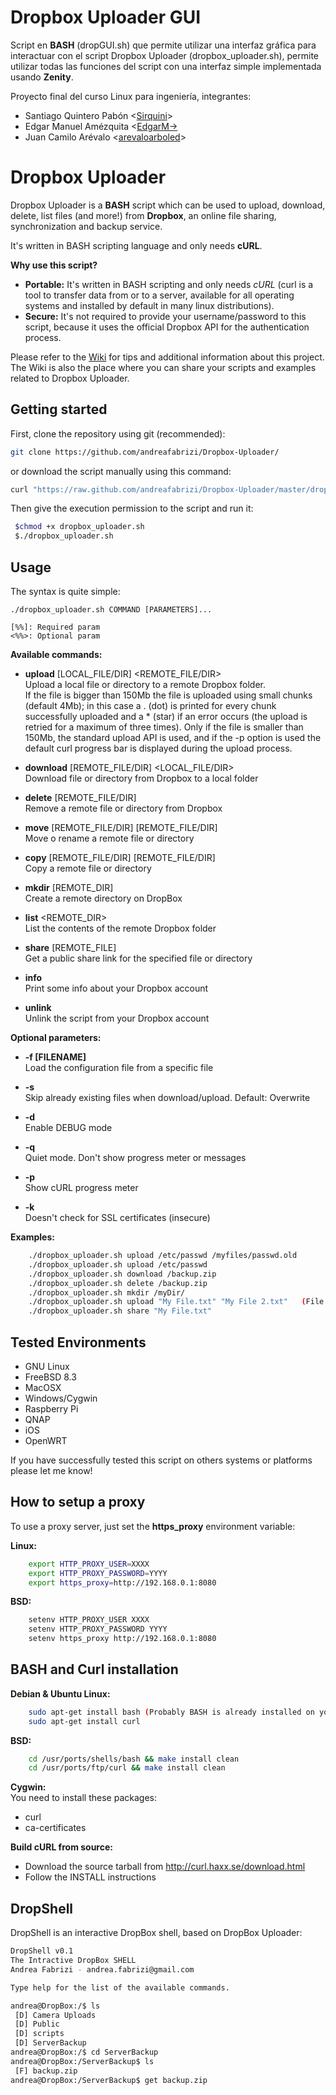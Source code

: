 # Dropbox Uploader GUI

Script en **BASH** (dropGUI.sh) que permite utilizar una interfaz gráfica para interactuar con el script Dropbox Uploader (dropbox_uploader.sh), permite utilizar todas las funciones del script con una interfaz simple implementada usando **Zenity**.

Proyecto final del curso Linux para ingeniería, integrantes:
- Santiago Quintero Pabón <[Sirquini](https://github.com/Sirquini)>
- Edgar Manuel Amézquita <[EdgarM-](https://github.com/EdgarM-)>
- Juan Camilo Arévalo <[arevaloarboled](https://github.com/arevaloarboled)>

# Dropbox Uploader

Dropbox Uploader is a **BASH** script which can be used to upload, download, delete, list files (and more!) from **Dropbox**, an online file sharing, synchronization and backup service. 

It's written in BASH scripting language and only needs **cURL**.

**Why use this script?**

* **Portable:** It's written in BASH scripting and only needs *cURL* (curl is a tool to transfer data from or to a server, available for all operating systems and installed by default in many linux distributions).
* **Secure:** It's not required to provide your username/password to this script, because it uses the official Dropbox API for the authentication process. 

Please refer to the [Wiki](https://github.com/andreafabrizi/Dropbox-Uploader/wiki) for tips and additional information about this project. The Wiki is also the place where you can share your scripts and examples related to Dropbox Uploader.

## Getting started

First, clone the repository using git (recommended):

```bash
git clone https://github.com/andreafabrizi/Dropbox-Uploader/
```

or download the script manually using this command:

```bash
curl "https://raw.github.com/andreafabrizi/Dropbox-Uploader/master/dropbox_uploader.sh" -o dropbox_uploader.sh
```

Then give the execution permission to the script and run it:

```bash
 $chmod +x dropbox_uploader.sh
 $./dropbox_uploader.sh
```

## Usage

The syntax is quite simple:

```
./dropbox_uploader.sh COMMAND [PARAMETERS]...

[%%]: Required param 
<%%>: Optional param
```

**Available commands:**

* **upload** [LOCAL_FILE/DIR] &lt;REMOTE_FILE/DIR&gt;  
Upload a local file or directory to a remote Dropbox folder.  
If the file is bigger than 150Mb the file is uploaded using small chunks (default 4Mb); 
in this case a . (dot) is printed for every chunk successfully uploaded and a * (star) if an error 
occurs (the upload is retried for a maximum of three times).
Only if the file is smaller than 150Mb, the standard upload API is used, and if the -p option is used
the default curl progress bar is displayed during the upload process.

* **download** [REMOTE_FILE/DIR] &lt;LOCAL_FILE/DIR&gt;  
Download file or directory from Dropbox to a local folder

* **delete** [REMOTE_FILE/DIR]  
Remove a remote file or directory from Dropbox

* **move** [REMOTE_FILE/DIR] [REMOTE_FILE/DIR]  
Move o rename a remote file or directory

* **copy** [REMOTE_FILE/DIR] [REMOTE_FILE/DIR]  
Copy a remote file or directory

* **mkdir** [REMOTE_DIR]  
Create a remote directory on DropBox

* **list** &lt;REMOTE_DIR&gt;  
List the contents of the remote Dropbox folder

* **share** [REMOTE_FILE]  
Get a public share link for the specified file or directory
 
* **info**  
Print some info about your Dropbox account

* **unlink**  
Unlink the script from your Dropbox account


**Optional parameters:**  
* **-f [FILENAME]**  
Load the configuration file from a specific file

* **-s**  
Skip already existing files when download/upload. Default: Overwrite

* **-d**  
Enable DEBUG mode

* **-q**  
Quiet mode. Don't show progress meter or messages

* **-p**  
Show cURL progress meter

* **-k**  
Doesn't check for SSL certificates (insecure)


**Examples:**
```bash
    ./dropbox_uploader.sh upload /etc/passwd /myfiles/passwd.old
    ./dropbox_uploader.sh upload /etc/passwd
    ./dropbox_uploader.sh download /backup.zip
    ./dropbox_uploader.sh delete /backup.zip
    ./dropbox_uploader.sh mkdir /myDir/
    ./dropbox_uploader.sh upload "My File.txt" "My File 2.txt"   (File name with spaces...)
    ./dropbox_uploader.sh share "My File.txt"
```

## Tested Environments

* GNU Linux
* FreeBSD 8.3
* MacOSX
* Windows/Cygwin
* Raspberry Pi
* QNAP
* iOS
* OpenWRT

If you have successfully tested this script on others systems or platforms please let me know!


## How to setup a proxy

To use a proxy server, just set the **https_proxy** environment variable:

**Linux:**
```bash
    export HTTP_PROXY_USER=XXXX
    export HTTP_PROXY_PASSWORD=YYYY
    export https_proxy=http://192.168.0.1:8080
```

**BSD:**
```bash
    setenv HTTP_PROXY_USER XXXX
    setenv HTTP_PROXY_PASSWORD YYYY
    setenv https_proxy http://192.168.0.1:8080
```
   
## BASH and Curl installation

**Debian & Ubuntu Linux:**
```bash
    sudo apt-get install bash (Probably BASH is already installed on your system)
    sudo apt-get install curl
```

**BSD:**
```bash
    cd /usr/ports/shells/bash && make install clean
    cd /usr/ports/ftp/curl && make install clean
```

**Cygwin:**  
You need to install these packages:  
* curl
* ca-certificates


**Build cURL from source:**
* Download the source tarball from http://curl.haxx.se/download.html
* Follow the INSTALL instructions

## DropShell

DropShell is an interactive DropBox shell, based on DropBox Uploader:

```bash
DropShell v0.1
The Intractive DropBox SHELL
Andrea Fabrizi - andrea.fabrizi@gmail.com

Type help for the list of the available commands.

andrea@DropBox:/$ ls
 [D] Camera Uploads
 [D] Public
 [D] scripts
 [D] ServerBackup
andrea@DropBox:/$ cd ServerBackup
andrea@DropBox:/ServerBackup$ ls
 [F] backup.zip
andrea@DropBox:/ServerBackup$ get backup.zip
```
